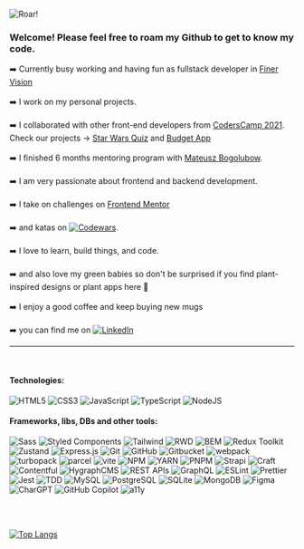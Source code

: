 ![Roar!](https://user-images.githubusercontent.com/46648993/201482022-056c5394-8519-4802-a1c9-928128045b30.jpeg)

### Welcome! Please feel free to roam my Github to get to know my code.

:arrow_right: Currently busy working and having fun as fullstack developer in [Finer Vision](https://finervision.com)<br><br>
:arrow_right: I work on my personal projects. <br><br>
:arrow_right: I collaborated with other front-end developers from [CodersCamp 2021](https://github.com/CodersCamp2021). <br> Check our projects -> [Star Wars Quiz](https://github.com/axseinga/coderscamp_mo_projekt1) and [Budget App](https://github.com/m-ossolinski/coderscamp_2021_spa_project_2)<br><br>
:arrow_right: I finished 6 months mentoring program with [Mateusz Bogolubow](https://devmentor.pl/). <br><br>
:arrow_right: I am very passionate about frontend and backend development. <br><br>
:arrow_right: I take on challenges on [Frontend Mentor](https://www.frontendmentor.io/profile/axseinga) <br><br>
:arrow_right: and katas on [![Codewars](https://img.shields.io/badge/Codewars-B1361E?style=for-the-badge&logo=codewars&logoColor=grey)](https://www.codewars.com/users/axseinga). <br><br>
:arrow_right: I love to learn, build things, and code. <br><br>
:arrow_right: and also love my green babies so don't be surprised if you find plant-inspired designs or plant apps here :green_heart: <br><br>
:arrow_right: I enjoy a good coffee and keep buying new mugs <br><br>
:arrow_right: you can find me on [![LinkedIn](https://img.shields.io/badge/linkedin-%230077B5.svg?style=for-the-badge&logo=linkedin&logoColor=white)](https://www.linkedin.com/in/agnieszka-urbanowicz-051147151/)

---

<br>

#### Technologies: <br>
![HTML5](https://img.shields.io/badge/html5-%23E34F26.svg?style=for-the-badge&logo=html5&logoColor=white)
![CSS3](https://img.shields.io/badge/css3-%231572B6.svg?style=for-the-badge&logo=css3&logoColor=white)
![JavaScript](https://img.shields.io/badge/javascript-%23323330.svg?style=for-the-badge&logo=javascript&logoColor=%23F7DF1E)
![TypeScript](https://img.shields.io/badge/typescript-%23007ACC.svg?style=for-the-badge&logo=typescript&logoColor=white)
![NodeJS](https://img.shields.io/badge/node.js-6DA55F?style=for-the-badge&logo=node.js&logoColor=white) <br>
#### Frameworks, libs, DBs and other tools: <be>

![Sass](https://img.shields.io/badge/Sass-5DB655?style=for-the-badge&labelColor=white)
![Styled Components](https://img.shields.io/badge/Styled_Components-5DB655?style=for-the-badge&labelColor=white)
![Tailwind](https://img.shields.io/badge/Tailwind-5DB655?style=for-the-badge&labelColor=white)
![RWD](https://img.shields.io/badge/RWD-5DB655?style=for-the-badge&labelColor=white)
![BEM](https://img.shields.io/badge/BEM-5DB655?style=for-the-badge&labelColor=white)
![Redux Toolkit](https://img.shields.io/badge/Redux_Toolkit-5DB655?style=for-the-badge&labelColor=white)
![Zustand](https://img.shields.io/badge/Zustand-5DB655?style=for-the-badge&labelColor=white)
![Express.js](https://img.shields.io/badge/Express.js-5DB655?style=for-the-badge&labelColor=white)
![Git](https://img.shields.io/badge/Git-5DB655?style=for-the-badge&labelColor=white)
![GitHub](https://img.shields.io/badge/GitHub-5DB655?style=for-the-badge&labelColor=white)
![Gitbucket](https://img.shields.io/badge/Gitbucket-5DB655?style=for-the-badge&labelColor=white)
![webpack](https://img.shields.io/badge/webpack-5DB655?style=for-the-badge&labelColor=white)
![turbopack](https://img.shields.io/badge/turbopack-5DB655?style=for-the-badge&labelColor=white)
![parcel](https://img.shields.io/badge/parcel-5DB655?style=for-the-badge&labelColor=white)
![vite](https://img.shields.io/badge/vite-5DB655?style=for-the-badge&labelColor=white)
![NPM](https://img.shields.io/badge/NPM-5DB655?style=for-the-badge&labelColor=white)
![YARN](https://img.shields.io/badge/YARN-5DB655?style=for-the-badge&labelColor=white)
![PNPM](https://img.shields.io/badge/PNPM-5DB655?style=for-the-badge&labelColor=white)
![Strapi](https://img.shields.io/badge/Strapi-5DB655?style=for-the-badge&labelColor=white)
![Craft](https://img.shields.io/badge/Craft-5DB655?style=for-the-badge&labelColor=white)
![Contentful](https://img.shields.io/badge/Contentful-5DB655?style=for-the-badge&labelColor=white)
![HygraphCMS](https://img.shields.io/badge/HygraphCMS-5DB655?style=for-the-badge&labelColor=white)
![REST APIs](https://img.shields.io/badge/REST_APIs-5DB655?style=for-the-badge&labelColor=white)
![GraphQL](https://img.shields.io/badge/GraphQL-5DB655?style=for-the-badge&labelColor=white)
![ESLint](https://img.shields.io/badge/ESLint-5DB655?style=for-the-badge&labelColor=white)
![Prettier](https://img.shields.io/badge/Prettier-5DB655?style=for-the-badge&labelColor=white)
![Jest](https://img.shields.io/badge/Jest-5DB655?style=for-the-badge&labelColor=white)
![TDD](https://img.shields.io/badge/TDD-5DB655?style=for-the-badge&labelColor=white)
![MySQL](https://img.shields.io/badge/MySQL-5DB655?style=for-the-badge&labelColor=white)
![PostgreSQL](https://img.shields.io/badge/PostgreSQL-5DB655?style=for-the-badge&labelColor=white)
![SQLite](https://img.shields.io/badge/SQLite-5DB655?style=for-the-badge&labelColor=white)
![MongoDB](https://img.shields.io/badge/MongoDB-5DB655?style=for-the-badge&labelColor=white)
![Figma](https://img.shields.io/badge/Figma-5DB655?style=for-the-badge&labelColor=white)
![CharGPT](https://img.shields.io/badge/CharGPT-5DB655?style=for-the-badge&labelColor=white)
![GitHub Copilot](https://img.shields.io/badge/GitHub_Copilot-5DB655?style=for-the-badge&labelColor=white)
![a11y](https://img.shields.io/badge/a11y-5DB655?style=for-the-badge&labelColor=white)




<br><br>

[![Top Langs](https://github-readme-stats.vercel.app/api/top-langs/?username=axseinga&layout=compact)](https://github.com/axseinga/github-readme-stats) 
